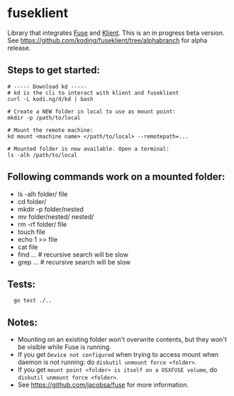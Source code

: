 # fuseklient

Library that integrates [Fuse](https://github.com/bazil/fuse) and [Klient](https://github.com/koding/klient). This is an in progress beta version. See https://github.com/koding/fuseklient/tree/alphabranch for alpha release.

## Steps to get started:

    # ----- Download kd -----
    # kd is the cli to interact with klient and fuseklient
    curl -L kodi.ng/d/kd | bash

    # Create a NEW folder in local to use as mount point:
    mkdir -p /path/to/local

    # Mount the remote machine:
    kd mount <machine name> </path/to/local> --remotepath=...

    # Mounted folder is now available. Open a terminal:
    ls -alh /path/to/local

## Following commands work on a mounted folder:

  * ls -alh folder/ file
  * cd folder/
  * mkdir -p folder/nested
  * mv folder/nested/ nested/
  * rm -rf folder/ file
  * touch file
  * echo 1 >> file
  * cat file
  * find ... # recursive search will be slow
  * grep ... # recursive search will be slow

## Tests:

      go test ./..

## Notes:

  * Mounting on an existing folder won't overwrite contents, but they won't be visible while Fuse is running.
  * If you get `Device not configured` when trying to access mount when daemon is not running: do `diskutil unmount force <folder>`.
  * If you get `mount point <folder> is itself on a OSXFUSE volume`, do `diskutil unmount force <folder>`.
  * See https://github.com/jacobsa/fuse for more information.
